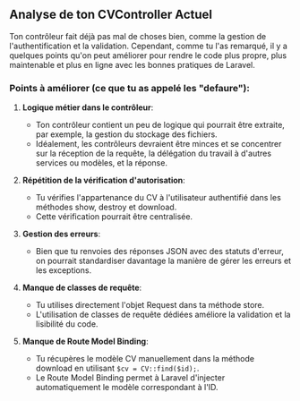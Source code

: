 ## Analyse de ton CVController Actuel

Ton contrôleur fait déjà pas mal de choses bien, comme la gestion de l'authentification et la validation. Cependant, comme tu l'as remarqué, il y a quelques points qu'on peut améliorer pour rendre le code plus propre, plus maintenable et plus en ligne avec les bonnes pratiques de Laravel.

### Points à améliorer (ce que tu as appelé les "defaure"):

1. **Logique métier dans le contrôleur**: 
    - Ton contrôleur contient un peu de logique qui pourrait être extraite, par exemple, la gestion du stockage des fichiers. 
    - Idéalement, les contrôleurs devraient être minces et se concentrer sur la réception de la requête, la délégation du travail à d'autres services ou modèles, et la réponse.

2. **Répétition de la vérification d'autorisation**: 
    - Tu vérifies l'appartenance du CV à l'utilisateur authentifié dans les méthodes show, destroy et download. 
    - Cette vérification pourrait être centralisée.

3. **Gestion des erreurs**: 
    - Bien que tu renvoies des réponses JSON avec des statuts d'erreur, on pourrait standardiser davantage la manière de gérer les erreurs et les exceptions.

4. **Manque de classes de requête**: 
    - Tu utilises directement l'objet Request dans ta méthode store. 
    - L'utilisation de classes de requête dédiées améliore la validation et la lisibilité du code.

5. **Manque de Route Model Binding**: 
    - Tu récupères le modèle CV manuellement dans la méthode download en utilisant `$cv = CV::find($id);`. 
    - Le Route Model Binding permet à Laravel d'injecter automatiquement le modèle correspondant à l'ID.
